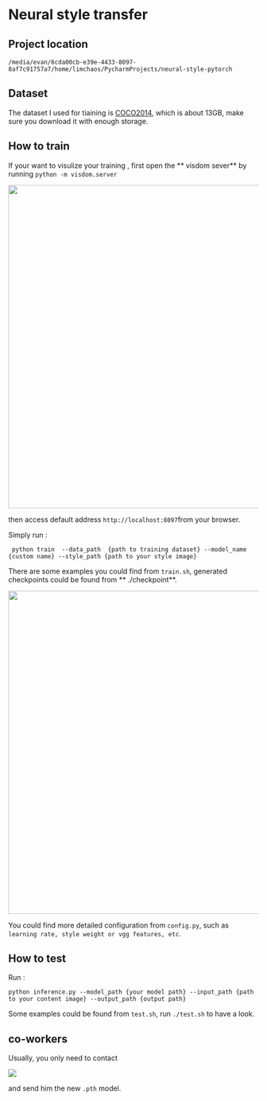 # Neural style transfer 

## Project location

`/media/evan/6cda00cb-e39e-4433-8097-8af7c91757a7/home/limchaos/PycharmProjects/neural-style-pytorch`

## Dataset

The dataset I used for tiaining is [COCO2014](http://cocodataset.org/#download), which is about 13GB, make sure you download it with enough storage.

## How to train

If your want to visulize your training , first open the ** visdom sever** by running  `python -m visdom.server` 

<img src="/home/evan/README/imgs/visdom.png" width="650">

 then access  default address `http://localhost:8097`from your browser.

Simply  run :

` python train  --data_path  {path to training dataset} --model_name  {custom name} --style_path {path to your style image}`

There are some examples you could find from `train.sh`,  generated checkpoints could be found from ** ./checkpoint**.

<img src="/home/evan/README/imgs/vis.png" width="650">

You could find more detailed  configuration  from  `config.py`, such as `learning rate, style weight or vgg features, etc`.



## How to test

Run :

`python inference.py --model_path {your model path} --input_path {path to your content image} --output_path {output path}`

Some examples could be found from `test.sh`, run `./test.sh` to have a look.

## co-workers 

Usually, you only need to contact

![](/home/evan/README/imgs/jinran.png) 

and send him the new `.pth` model.